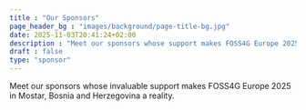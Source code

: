 ```yaml
---
title : "Our Sponsors"
page_header_bg : "images/background/page-title-bg.jpg"
date: 2025-11-03T20:41:24+02:00
description : "Meet our sponsors whose support makes FOSS4G Europe 2025 in Mostar, Bosnia-Herzegovina a reality. We appreciate your contribution"
draft : false
type: "sponsor"
---
```


Meet our sponsors whose invaluable support makes FOSS4G Europe 2025 in Mostar, Bosnia and Herzegovina a reality.